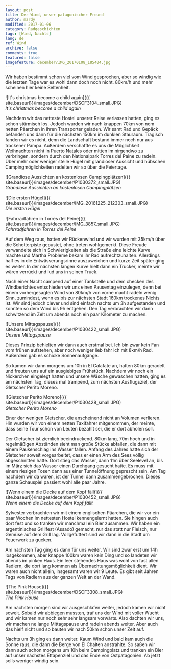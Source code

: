 ```yaml
---
layout: post
title: Der Wind, unser patagonischer Freund
author: mardy
modified: 2017-01-06
category: Radgeschichten
tags: [Wind, Nachts]
lang: de
ref: Wind
archive: false
comments: true
featured: false
imagefeature: december/IMG_20170108_185404.jpg
---
```


Wir haben bestimmt schon viel vom Wind gesprochen, aber so windig wie die letzten Tage war es wohl dann doch noch nicht. 80km/h und mehr scheinen hier keine Seltenheit.

![It's christmas become a child again]({{ site.baseurl}}/images/december/DSCF3104_small.JPG)  
*It's christmas become a child again*

Nachdem wir das netteste Hostel unserer Reise verlassen hatten, ging es schon stürmisch los. Jedoch wurden wir nach knappen 70km von nem netten Päarchen in ihren Transporter geladen. Wir samt Rad und Gepäck befanden uns dann für die nächsten 150km im dunklen Stauraum. Tragisch fanden wir es nicht, denn die Landschaft bestand immer noch nur aus trockener Pampa. Außerdem verschaffte es uns die Möglichkeit Weihnachten nicht in Puerto Natales oder mitten im  nirgendwo zu verbringen, sondern durch den Nationalpark Torres del Paine zu radeln. Über mehr oder weniger steile Hügel mit grandioser Aussicht und hübschen Campingmöglichkeiten radelten wir so über die Feiertage.


![Grandiose Aussichten an kostenlosen Campingplätzen]({{ site.baseurl}}/images/december/P1030372_small.JPG)  
*Grandiose Aussichten an kostenlosen Campingplätzen*

![Die ersten Hügel]({{ site.baseurl}}/images/december/IMG_20161225_212303_small.JPG)  
*Die ersten Hügel*

![Fahrradfahren in Torres del Peine]({{ site.baseurl}}/images/december/IMG_3857_small.JPG)  
*Fahrradfahren in Torres del Peine*

Auf dem Weg raus, hatten wir Rückenwind und wir wurden mit 35km/h über die Schotterpiste gepustet, ohne treten wohlgemerkt. Diese Freude verwandelte sich in Schwierigkeiten als die Straße eine leichte Kurve machte und Martha Probleme bekam ihr Rad aufrechtzuhalten. Allerdings half es in die Entwässerungsrinne auszuweichen und kurze Zeit später ging es weiter. In der nächsten langen Kurve hielt dann ein Trucker, meinte wir wären verrückt und lud uns in seinen Truck. 

Nach einer Nacht campend auf einer Tankstelle und dem checken des Windberichtes entschieden wir uns einen Pausentag einzulegen, denn bei einem vorhergesagten Wind von 80km/h von vorne macht radeln wenig Sinn, zumindest, wenn es bis zur nächsten Stadt 160km trockenes Nichts ist. Wir sind jedoch clever und sind einfach nachts um 3h aufgestanden und konnten so dem Wind bis 9h entgehen. Den Tag verbrachten wir dann schwitzend im Zelt um abends noch ein paar Kilometer zu machen.

![Unsere Mittagspause]({{ site.baseurl}}/images/december/P1030422_small.JPG)  
*Unsere Mittagspause*

Dieses Prinzip behielten wir dann auch erstmal bei. Ich bin zwar kein Fan vom frühen aufstehen, aber noch weniger lieb fahr ich mit 8km/h Rad. Außerdem gab es schicke Sonnenaufgänge.

So kamen wir dann morgens um 10h in El Calafate an, hatten 80km geradelt und freuten uns auf ein ausgiebiges Frühstück. Nachdem wir noch ein Nickerchen eingelegt hatten und unsere Wäsche gewaschen hatten, ging es am nächsten Tag, dieses mal trampend, zum nächsten Ausflugsziel, der Gletscher Perito Moreno. 

![Gletscher Perito Moreno]({{ site.baseurl}}/images/december/P1030428_small.JPG)  
*Gletscher Perito Moreno*

Einer der wenigen Gletscher, die anscheinend nicht an Volumen verlieren. Hin wurden wir von einem netten Taxifahrer mitgenommen, der meinte, dass seine Tour schon von Leuten bezahlt sei, die er dort abholen soll.

Der Gletscher ist ziemlich beeindruckend. 80km lang, 70m hoch und in regelmäßigen Abständen sieht man große Stücke abfallen, die dann mit einem Paukenschlag ins Wasser fallen. Anfang des Jahres hatte sich der Gletscher soweit vorgearbeitet, dass er einen Arm des Sees völlig abgeschnitten hatte. Dort stieg das Wasser, dann 11m über Seelevel an, bis im März sich das Wasser einen Durchgang gesucht hatte. Es muss mit einem riesigen Tosen dann aus einer Tunnelöffnung geprescht sein. Am Tag nachdem wir da waren, ist der Tunnel dann zusammengebrochen. Dieses ganze Schauspiel passiert wohl alle paar Jahre.

![Wenn einem die Decke auf dem Kopf fällt]({{ site.baseurl}}/images/december/P1030452_small.JPG)  
*Wenn einem die Decke auf dem Kopf fällt*

Sylvester verbrachten wir mit einem englischen Päarchen, die wir vor ein paar Wochen im nettesten Hostel kennengelernt hatten. Sie hingen auch dort fest und so tranken wir manchmal ein Bier zusammen. Wir haben ein argentinisches Grillfest (Assado) gemacht, nur das statt nur Fleisch, nur Gemüse auf dem Grill lag. Vollgefuttert sind wir dann in die Stadt um Feuerwerk zu gucken.

Am nächsten Tag ging es dann für uns weiter. Wir sind zwar erst um 14h losgekommen, aber knappe 100km waren kein Ding und so landeten wir abends im pinken Haus. Ein leer stehendes Haus was wohl von fast allen Radlern, die dort lang kommen als Übernachtungsmöglichkeit dient. Wir waren auch nicht allein, insgesamt waren wir 9 Leute. Es gibt seit Jahren Tags von Radlern aus der ganzen Welt an der Wand.

![The Pink House]({{ site.baseurl}}/images/december/DSCF3308_small.JPG)  
*The Pink House*

Am nächsten morgen sind wir ausgeschlafen weiter, jedoch kamen wir nicht soweit. Sobald wir abbiegen mussten, traf uns der Wind mit voller Wucht und wir kamen nur noch sehr sehr langsam vorwärts. Also dachten wir uns, wir machen ne lange Mittagspause und radeln abends weiter. Aber auch das hielf nicht und so bauten wir nach 50km schon unser Zelt auf.

Nachts um 3h ging es dann weiter. Kaum Wind und bald kam auch die Sonne raus, die dann die Berge von El Chalten anstrahlte. So saßen wir dann auch schon morgens um 10h beim Campingplatz und tranken ein Bier auf unser nächstes Ettapenziel und das Ende von Ostpatagonien. Ab jetzt solls weniger windig sein.









